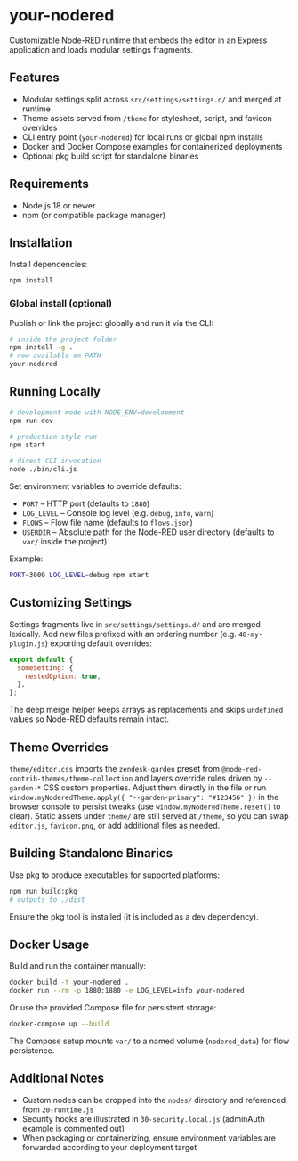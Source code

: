﻿# your-nodered

Customizable Node-RED runtime that embeds the editor in an Express application and loads modular settings fragments.

## Features

- Modular settings split across `src/settings/settings.d/` and merged at runtime
- Theme assets served from `/theme` for stylesheet, script, and favicon overrides
- CLI entry point (`your-nodered`) for local runs or global npm installs
- Docker and Docker Compose examples for containerized deployments
- Optional pkg build script for standalone binaries

## Requirements

- Node.js 18 or newer
- npm (or compatible package manager)

## Installation

Install dependencies:

```bash
npm install
```

### Global install (optional)

Publish or link the project globally and run it via the CLI:

```bash
# inside the project folder
npm install -g .
# now available on PATH
your-nodered
```

## Running Locally

```bash
# development mode with NODE_ENV=development
npm run dev

# production-style run
npm start

# direct CLI invocation
node ./bin/cli.js
```

Set environment variables to override defaults:

- `PORT` – HTTP port (defaults to `1880`)
- `LOG_LEVEL` – Console log level (e.g. `debug`, `info`, `warn`)
- `FLOWS` – Flow file name (defaults to `flows.json`)
- `USERDIR` – Absolute path for the Node-RED user directory (defaults to `var/` inside the project)

Example:

```bash
PORT=3000 LOG_LEVEL=debug npm start
```

## Customizing Settings

Settings fragments live in `src/settings/settings.d/` and are merged lexically. Add new files prefixed with an ordering number (e.g. `40-my-plugin.js`) exporting default overrides:

```js
export default {
  someSetting: {
    nestedOption: true,
  },
};
```

The deep merge helper keeps arrays as replacements and skips `undefined` values so Node-RED defaults remain intact.

## Theme Overrides

`theme/editor.css` imports the `zendesk-garden` preset from `@node-red-contrib-themes/theme-collection` and layers override rules driven by `--garden-*` CSS custom properties. Adjust them directly in the file or run `window.myNoderedTheme.apply({ "--garden-primary": "#123456" })` in the browser console to persist tweaks (use `window.myNoderedTheme.reset()` to clear). Static assets under `theme/` are still served at `/theme`, so you can swap `editor.js`, `favicon.png`, or add additional files as needed.

## Building Standalone Binaries

Use pkg to produce executables for supported platforms:

```bash
npm run build:pkg
# outputs to ./dist
```

Ensure the pkg tool is installed (it is included as a dev dependency).

## Docker Usage

Build and run the container manually:

```bash
docker build -t your-nodered .
docker run --rm -p 1880:1880 -e LOG_LEVEL=info your-nodered
```

Or use the provided Compose file for persistent storage:

```bash
docker-compose up --build
```

The Compose setup mounts `var/` to a named volume (`nodered_data`) for flow persistence.

## Additional Notes

- Custom nodes can be dropped into the `nodes/` directory and referenced from `20-runtime.js`
- Security hooks are illustrated in `30-security.local.js` (adminAuth example is commented out)
- When packaging or containerizing, ensure environment variables are forwarded according to your deployment target

